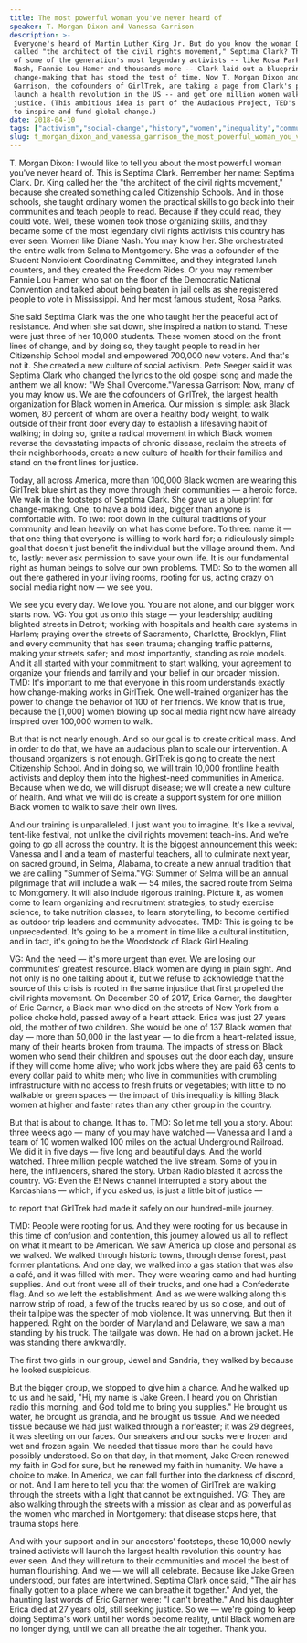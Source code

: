 ```yaml
---
title: The most powerful woman you've never heard of
speaker: T. Morgan Dixon and Vanessa Garrison
description: >-
 Everyone's heard of Martin Luther King Jr. But do you know the woman Dr. King
 called "the architect of the civil rights movement," Septima Clark? The teacher
 of some of the generation's most legendary activists -- like Rosa Parks, Diane
 Nash, Fannie Lou Hamer and thousands more -- Clark laid out a blueprint for
 change-making that has stood the test of time. Now T. Morgan Dixon and Vanessa
 Garrison, the cofounders of GirlTrek, are taking a page from Clark's playbook to
 launch a health revolution in the US -- and get one million women walking for
 justice. (This ambitious idea is part of the Audacious Project, TED's initiative
 to inspire and fund global change.)
date: 2018-04-10
tags: ["activism","social-change","history","women","inequality","community","race","gender","health","gender-equality","society","audacious-project"]
slug: t_morgan_dixon_and_vanessa_garrison_the_most_powerful_woman_you_ve_never_heard_of
---
```


T. Morgan Dixon: I would like to tell you about the most powerful woman you've never heard
of. This is Septima Clark. Remember her name: Septima Clark. Dr. King called her the "the
architect of the civil rights movement," because she created something called Citizenship
Schools. And in those schools, she taught ordinary women the practical skills to go back
into their communities and teach people to read. Because if they could read, they could
vote. Well, these women took those organizing skills, and they became some of the most
legendary civil rights activists this country has ever seen. Women like Diane Nash. You may
know her. She orchestrated the entire walk from Selma to Montgomery. She was a cofounder
of the Student Nonviolent Coordinating Committee, and they integrated lunch counters, and
they created the Freedom Rides. Or you may remember Fannie Lou Hamer, who sat on the floor
of the Democratic National Convention and talked about being beaten in jail cells as she
registered people to vote in Mississippi. And her most famous student, Rosa
Parks.

She said Septima Clark was the one who taught her the peaceful act of resistance. And when
she sat down, she inspired a nation to stand. These were just three of her 10,000 students.
These women stood on the front lines of change, and by doing so, they taught people to
read in her Citizenship School model and empowered 700,000 new voters. And that's not it.
She created a new culture of social activism. Pete Seeger said it was Septima Clark who
changed the lyrics to the old gospel song and made the anthem we all know: "We Shall
Overcome."Vanessa Garrison: Now, many of you may know us. We are the cofounders of
GirlTrek, the largest health organization for Black women in America. Our mission is
simple: ask Black women, 80 percent of whom are over a healthy body weight, to walk
outside of their front door every day to establish a lifesaving habit of walking; in doing
so, ignite a radical movement in which Black women reverse the devastating impacts of
chronic disease, reclaim the streets of their neighborhoods, create a new culture of
health for their families and stand on the front lines for justice.

Today, all across America, more than 100,000 Black women are wearing this GirlTrek blue
shirt as they move through their communities — a heroic force. We walk in the footsteps of
Septima Clark. She gave us a blueprint for change-making. One, to have a bold idea, bigger
than anyone is comfortable with. To two: root down in the cultural traditions of your
community and lean heavily on what has come before. To three: name it — that one thing
that everyone is willing to work hard for; a ridiculously simple goal that doesn't just
benefit the individual but the village around them. And to, lastly: never ask permission
to save your own life. It is our fundamental right as human beings to solve our own
problems. TMD: So to the women all out there gathered in your living rooms, rooting for us,
acting crazy on social media right now — we see you.

We see you every day. We love you. You are not alone, and our bigger work starts now. VG:
You got us onto this stage — your leadership; auditing blighted streets in Detroit;
working with hospitals and health care systems in Harlem; praying over the streets of
Sacramento, Charlotte, Brooklyn, Flint and every community that has seen trauma; changing
traffic patterns, making your streets safer; and most importantly, standing as role
models. And it all started with your commitment to start walking, your agreement to
organize your friends and family and your belief in our broader mission. TMD: It's
important to me that everyone in this room understands exactly how change-making works in
GirlTrek. One well-trained organizer has the power to change the behavior of 100 of her
friends. We know that is true, because the [1,000] women blowing up social media right now
have already inspired over 100,000 women to walk.

But that is not nearly enough. And so our goal is to create critical mass. And in order to
do that, we have an audacious plan to scale our intervention. A thousand organizers is not
enough. GirlTrek is going to create the next Citizenship School. And in doing so, we will
train 10,000 frontline health activists and deploy them into the highest-need communities
in America. Because when we do, we will disrupt disease; we will create a new culture of
health. And what we will do is create a support system for one million Black women to walk
to save their own lives.

And our training is unparalleled. I just want you to imagine. It's like a revival,
tent-like festival, not unlike the civil rights movement teach-ins. And we're going to go
all across the country. It is the biggest announcement this week: Vanessa and I and a team
of masterful teachers, all to culminate next year, on sacred ground, in Selma, Alabama, to
create a new annual tradition that we are calling "Summer of Selma."VG: Summer of Selma
will be an annual pilgrimage that will include a walk — 54 miles, the sacred route from
Selma to Montgomery. It will also include rigorous training. Picture it, as women come to
learn organizing and recruitment strategies, to study exercise science, to take nutrition
classes, to learn storytelling, to become certified as outdoor trip leaders and community
advocates. TMD: This is going to be unprecedented. It's going to be a moment in time like a
cultural institution, and in fact, it's going to be the Woodstock of Black Girl
Healing.

VG: And the need — it's more urgent than ever. We are losing our communities' greatest
resource. Black women are dying in plain sight. And not only is no one talking about it,
but we refuse to acknowledge that the source of this crisis is rooted in the same
injustice that first propelled the civil rights movement. On December 30 of 2017, Erica
Garner, the daughter of Eric Garner, a Black man who died on the streets of New York from
a police choke hold, passed away of a heart attack. Erica was just 27 years old, the
mother of two children. She would be one of 137 Black women that day — more than 50,000 in
the last year — to die from a heart-related issue, many of their hearts broken from
trauma. The impacts of stress on Black women who send their children and spouses out the
door each day, unsure if they will come home alive; who work jobs where they are paid 63
cents to every dollar paid to white men; who live in communities with crumbling
infrastructure with no access to fresh fruits or vegetables; with little to no walkable or
green spaces — the impact of this inequality is killing Black women at higher and faster
rates than any other group in the country.

But that is about to change. It has to. TMD: So let me tell you a story. About three weeks
ago — many of you may have watched — Vanessa and I and a team of 10 women walked 100 miles
on the actual Underground Railroad. We did it in five days — five long and beautiful days.
And the world watched. Three million people watched the live stream. Some of you in here,
the influencers, shared the story. Urban Radio blasted it across the country. VG: Even the
E! News channel interrupted a story about the Kardashians — which, if you asked us, is
just a little bit of justice —

to report that GirlTrek had made it safely on our hundred-mile journey.

TMD: People were rooting for us. And they were rooting for us because in this time of
confusion and contention, this journey allowed us all to reflect on what it meant to be
American. We saw America up close and personal as we walked. We walked through historic
towns, through dense forest, past former plantations. And one day, we walked into a gas
station that was also a café, and it was filled with men. They were wearing camo and had
hunting supplies. And out front were all of their trucks, and one had a Confederate flag.
And so we left the establishment. And as we were walking along this narrow strip of road,
a few of the trucks reared by us so close, and out of their tailpipe was the specter of
mob violence. It was unnerving. But then it happened. Right on the border of Maryland and
Delaware, we saw a man standing by his truck. The tailgate was down. He had on a brown
jacket. He was standing there awkwardly.

The first two girls in our group, Jewel and Sandria, they walked by because he looked
suspicious.

But the bigger group, we stopped to give him a chance. And he walked up to us and he said,
"Hi, my name is Jake Green. I heard you on Christian radio this morning, and God told me
to bring you supplies." He brought us water, he brought us granola, and he brought us
tissue. And we needed tissue because we had just walked through a nor'easter; it was 29
degrees, it was sleeting on our faces. Our sneakers and our socks were frozen and wet and
frozen again. We needed that tissue more than he could have possibly understood. So on that
day, in that moment, Jake Green renewed my faith in God for sure, but he renewed my faith
in humanity. We have a choice to make. In America, we can fall further into the darkness of
discord, or not. And I am here to tell you that the women of GirlTrek are walking through
the streets with a light that cannot be extinguished. VG: They are also walking through the
streets with a mission as clear and as powerful as the women who marched in Montgomery:
that disease stops here, that trauma stops here.

And with your support and in our ancestors' footsteps, these 10,000 newly trained
activists will launch the largest health revolution this country has ever seen. And they
will return to their communities and model the best of human flourishing. And we — we will
all celebrate. Because like Jake Green understood, our fates are intertwined. Septima Clark
once said, "The air has finally gotten to a place where we can breathe it together." And
yet, the haunting last words of Eric Garner were: "I can't breathe." And his daughter
Erica died at 27 years old, still seeking justice. So we — we're going to keep doing
Septima's work until her words become reality, until Black women are no longer dying,
until we can all breathe the air together. Thank you.

<!--
ad_duration=3.33
comment_count=23
event="TED2018"
external_start_time=0
has_talk_citation=0
intro_duration=11.82
is_subtitle_required="False"
is_talk_featured="True"
language="en"
language_swap="False"
native_language="en"
number_of_related_talks=6
number_of_speakers=2
number_of_subtitled_videos=15
number_of_tags=12
number_of_talk_download_languages=16
number_of_talk_more_resources=2
number_of_talk_recommendations=0
number_of_talks_take_actions=1
post_ad_duration=0.83
published_timestamp="2018-04-13 00:56:19"
recording_date="2018-04-10"
speaker_description="Health activist"
speaker_is_published=1
speaker_name="T. Morgan Dixon and Vanessa Garrison"
talk_name="The most powerful woman you've never heard of"
talks_tags=["activism","social-change","history","women","inequality","community","race","gender","health","gender-equality","society","audacious-project"]
url_audio="https://download.ted.com/talks/VanessaGarrisonandTMorganDixon_2018.mp3?apikey=acme-roadrunner"
url_photo_speaker="https://pe.tedcdn.com/images/ted/dc2eb1acbb59a764f650e3da21c354b2a18cb700_254x191.jpg"
url_webpage="https://www.ted.com/talks/t_morgan_dixon_and_vanessa_garrison_the_most_powerful_woman_you_ve_never_heard_of"
video_type_name="TED Stage Talk"
-->
